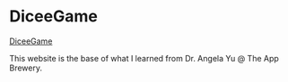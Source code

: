 # DiceeGame
[DiceeGame](https://ttt-net.github.io/DiceeGame/)

This website is the base of what I learned from Dr. Angela Yu @ The App Brewery.
